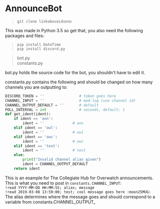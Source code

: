 # AnnounceBot
>`git clone linkaboveidunno`

This was made in Python 3.5 so get that, you also need the following packages and files:

> `pip install DateTime`  
> `pip install discord.py`  

> bot.py  
> constants.py  

bot.py holds the source code for the bot, you shouldn't have to edit it.  

constants.py contains the following and should be changed on how many channels you are outputting to:

```python
DISCORD_TOKEN = ''                # token goes here
CHANNEL_INPUT = ''                # mod-log (use channel id)
CHANNEL_OUTPUT_DEFAULT = ''       # default
POLL_INTERVAL = int               # seconds, default: 1
def get_ident(ident):
    if ident == 'ann':
        ident = ''             # ann
    elif ident == 'owl':
        ident = ''             # owl
    elif ident == 'owc':
        ident = ''             # owc
    elif ident == 'test':
        ident = ''             # test
    else:
        print("Invalid channel alias given")
        ident = CHANNEL_OUTPUT_DEFAULT
    return ident
```
This is an example for The Collegiate Hub for Overwatch announcements.  
This is what you need to post in `constants.CHANNEL_INPUT`:  
`!read YYYY-MM-DD HH:MM:SS; alias; message`  
`!read 2019-03-08 13:59:00; test; cool message goes here :moon2SMUG:`  
The alias determines where the message goes and should correspond to a variable from constants.CHANNEL_OUTPUT_
